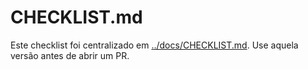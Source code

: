 # CHECKLIST.md

Este checklist foi centralizado em [../docs/CHECKLIST.md](../docs/CHECKLIST.md). Use aquela versão antes de abrir um PR.
